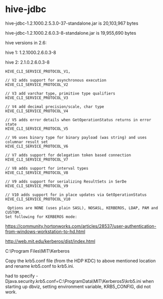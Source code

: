 # hive-jdbc


hive-jdbc-1.2.1000.2.5.3.0-37-standalone.jar is 20,103,967 bytes

hive-jdbc-1.2.1000.2.6.0.3-8-standalone.jar is 19,955,690 bytes

hive versions in 2.6:

hive 1:
1.2.1000.2.6.0.3-8

hive 2:
2.1.0.2.6.0.3-8

```
HIVE_CLI_SERVICE_PROTOCOL_V1,

// V2 adds support for asynchronous execution
HIVE_CLI_SERVICE_PROTOCOL_V2

// V3 add varchar type, primitive type qualifiers
HIVE_CLI_SERVICE_PROTOCOL_V3

// V4 add decimal precision/scale, char type
HIVE_CLI_SERVICE_PROTOCOL_V4

// V5 adds error details when GetOperationStatus returns in error state
HIVE_CLI_SERVICE_PROTOCOL_V5

// V6 uses binary type for binary payload (was string) and uses columnar result set
HIVE_CLI_SERVICE_PROTOCOL_V6

// V7 adds support for delegation token based connection
HIVE_CLI_SERVICE_PROTOCOL_V7

// V8 adds support for interval types
HIVE_CLI_SERVICE_PROTOCOL_V8

// V9 adds support for serializing ResultSets in SerDe
HIVE_CLI_SERVICE_PROTOCOL_V9

// V10 adds support for in place updates via GetOperationStatus
HIVE_CLI_SERVICE_PROTOCOL_V10
```

```
 Options are NONE (uses plain SASL), NOSASL, KERBEROS, LDAP, PAM and CUSTOM.
Set following for KERBEROS mode:
```


https://community.hortonworks.com/articles/28537/user-authentication-from-windows-workstation-to-hd.html

http://web.mit.edu/kerberos/dist/index.html

C:\Program Files\MIT\Kerberos

Copy the krb5.conf file (from the HDP KDC) to above mentioned location and rename krb5.conf to krb5.ini.


had to specify -Djava.security.krb5.conf=C:\ProgramData\MIT\Kerberos5\krb5.ini when starting up dbviz, setting environment variable, KRB5_CONFIG, did not work.